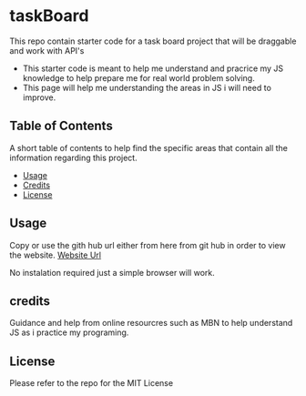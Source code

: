 # taskBoard


This repo contain starter code for a task board project that will be draggable and work with API's 

- This starter code is meant to help me understand and pracrice my JS knowledge to help prepare me for real world problem solving.
- This page will help me understanding the areas in JS i will need to improve.


## Table of Contents

A short table of contents to help find the specific areas that contain all the information regarding this project.

- [Usage](#usage)
- [Credits](#credits)
- [License](#license)

## Usage

Copy or use the gith hub url either from here from git hub in order to view the website. [Website Url](https://innovative-j.github.io/Blog_Post/)

No instalation required just a simple browser will work.

## credits

Guidance and help from online resourcres such as MBN to help understand JS as i practice my programing.

## License

Please refer to the repo for the MIT License
